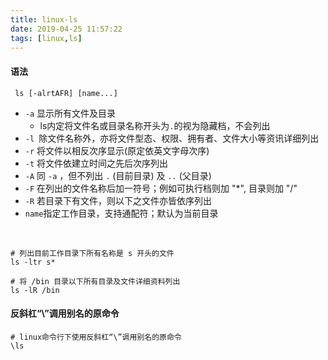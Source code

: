 ```yaml
---
title: linux-ls
date: 2019-04-25 11:57:22
tags: [linux,ls]
---
```


#### 语法

```
 ls [-alrtAFR] [name...]
```

- `-a` 显示所有文件及目录 
  - ls内定将文件名或目录名称开头为`.`的视为隐藏档，不会列出
- `-l `除文件名称外，亦将文件型态、权限、拥有者、文件大小等资讯详细列出
- `-r` 将文件以相反次序显示(原定依英文字母次序)
- `-t` 将文件依建立时间之先后次序列出
- `-A` 同 `-a` ，但不列出 `.` (目前目录) 及 `..` (父目录)
- `-F` 在列出的文件名称后加一符号；例如可执行档则加 "*", 目录则加 "/"
- `-R` 若目录下有文件，则以下之文件亦皆依序列出
- `name`指定工作目录，支持通配符；默认为当前目录

<!---more-->

<br/>



```shell
# 列出目前工作目录下所有名称是 s 开头的文件
ls -ltr s*

# 将 /bin 目录以下所有目录及文件详细资料列出
ls -lR /bin
```



#### 反斜杠“\”调用别名的原命令

```shell
# linux命令行下使用反斜杠“\”调用别名的原命令 
\ls
```


